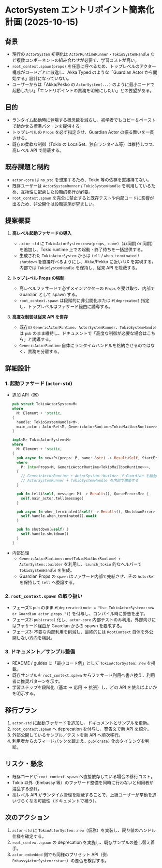 # ActorSystem エントリポイント簡素化計画 (2025-10-15)

## 背景
- 現行の `ActorSystem` 初期化は `ActorRuntimeRunner`・`TokioSystemHandle` など複数コンポーネントの組み合わせが必要で、学習コストが高い。
- `root_context.spawn(props)` を任意に呼べるため、トップレベルのアクター構成がコードごとに散逸し、Akka Typed のような「Guardian Actor から開始する」設計になっていない。
- ユーザーからは「Akka/Pekko の `ActorSystem(...)` のように最小コードで起動したい」「エントリポイントの責務を明確にしたい」との要望がある。

## 目的
- ランタイム起動時に登場する概念数を減らし、初学者でもコピー＆ペーストで動かせる標準パターンを提供する。
- トップレベルの `Props` を必ず指定させ、Guardian Actor の振る舞いを一貫させる。
- 既存の柔軟な制御（Tokio の LocalSet、独自ランタイム等）は維持しつつ、高レベル API で隠蔽する。

## 既存課題と制約
- `actor-core` は `no_std` を想定するため、Tokio 等の依存を直接持てない。
- 既存ユーザーは `ActorSystemRunner` / `TokioSystemHandle` を利用しているため、互換性に配慮した段階的移行が必要。
- `root_context.spawn` を完全に禁止すると既存テストや内部コードに影響が出るため、非公開化は段階実施が望ましい。

## 提案概要
1. **高レベル起動ファサードの導入**  
   - `actor-std` に `TokioActorSystem::new(props, name)`（非同期 or 同期）を追加し、Tokio runtime 上での起動・終了待ちを一括提供する。  
   - 生成された `TokioActorSystem` からは `tell` / `when_terminated` / `shutdown` を直接呼べるようにし、Akka/Pekko に近い UX を実現する。内部では `TokioSystemHandle` を保持し、従来 API を隠蔽する。

2. **トップレベル Props の強制**  
   - 高レベルファサードで必ずメインアクターの `Props` を受け取り、内部で Guardian として spawn する。  
   - `root_context.spawn` は段階的に非公開化または `#[deprecated]` 指定し、トップレベルはファサード経由に誘導する。

3. **高度な制御は従来 API を併存**  
   - 既存の `GenericActorRuntime`、`ActorSystemRunner`、`TokioSystemHandle` は `pub` のまま維持し、ドキュメントで「高度な制御が必要な場合はこちら」と誘導する。  
   - `GenericActorRuntime` 自体にランタイムハンドルを格納させるのではなく、責務を分離する。

## 詳細設計
### 1. 起動ファサード (`actor-std`)
- 追加 API（案）  
  ```rust
  pub struct TokioActorSystem<M>
  where
    M: Element + 'static,
  {
    handle: TokioSystemHandle<M>,
    main_actor: ActorRef<M, GenericActorRuntime<TokioMailboxRuntime>>,
  }

  impl<M> TokioActorSystem<M>
  where
    M: Element + 'static,
  {
    pub async fn new<P>(props: P, name: &str) -> Result<Self, StartError>
    where
      P: Into<Props<M, GenericActorRuntime<TokioMailboxRuntime>>>,
    {
      // GenericActorRuntime + ActorSystem::builder で Guardian を起動し、
      // ActorSystemRunner + TokioSystemHandle を内部で構築する
    }

    pub fn tell(&self, message: M) -> Result<(), QueueError<M>> {
      self.main_actor.tell(message)
    }

    pub async fn when_terminated(&self) -> Result<(), ShutdownError> {
      self.handle.when_terminated().await
    }

    pub fn shutdown(&self) {
      self.handle.shutdown()
    }
  }
  ```
- 内部処理
  - `GenericActorRuntime::new(TokioMailboxRuntime)` + `ActorSystem::builder` を利用し、`launch_tokio` 的なヘルパーで `TokioSystemHandle` を生成。
  - Guardian Props の `spawn` はファサード内部で完結させ、その `ActorRef` を保持して `tell` へ委譲する。

### 2. `root_context.spawn` の取り扱い
- フェーズ1: `pub` のまま `#[deprecated(note = "Use TokioActorSystem::new or Guardian actor props.")]` を付与し、コンパイル時に警告を出す。
- フェーズ2: `pub(crate)` 化し、`actor-core` 内部テストのみ利用。外部向けにはファサード経由か Guardian からの spawn を要求する。
- フェーズ3: 不要な内部利用を削減し、最終的には `RootContext` 自体を外公開しない方向を検討。

### 3. ドキュメント／サンプル整備
- README / guides に「最小コード例」として `TokioActorSystem::new` を掲載。
- 既存サンプルを `root_context.spawn` からファサード利用へ書き換え、利用者に推奨パターンを示す。
- 学習ステップを段階化（基本 → 応用 → 拡張）し、どの API を使えばよいかを明示する。

## 移行プラン
1. `actor-std` に起動ファサードを追加し、ドキュメントとサンプルを更新。
2. `root_context.spawn` へ deprecation を付与し、警告文で新 API を紹介。
3. 外部公開しているサンプル／テストを新 API へ順次移行。
4. 利用者からのフィードバックを踏まえ、`pub(crate)` 化のタイミングを判断。

## リスク・懸念
- 既存コードが `root_context.spawn` へ直接依存している場合の移行コスト。
- Tokio 以外（Embassy 等）のファサード整備を同時に行わないと利用者が混乱する恐れ。
- 高レベル API がランタイム管理を隠蔽することで、上級ユーザーが挙動を追いづらくなる可能性（ドキュメントで補う）。

## 次のアクション
1. `actor-std` に `TokioActorSystem::new`（仮称）を実装し、戻り値のハンドル仕様を確定する。
2. `root_context.spawn` の deprecation を実施し、既存サンプルの差し替え着手。
3. `actor-embedded` 側でも同様のプリセット API（例: `EmbassyActorSystem::start`）の要否を検討する。
